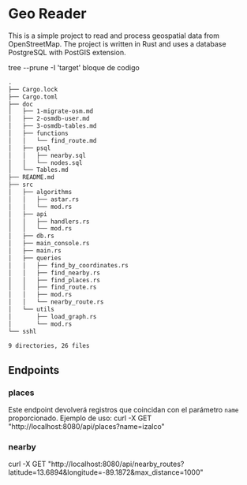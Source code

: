 # Geo Reader 

This is a simple project to read and process geospatial data from OpenStreetMap. The project is written in Rust and uses a database PostgreSQL with PostGIS extension.

tree --prune -I 'target'
bloque de codigo


```markdown
.
├── Cargo.lock
├── Cargo.toml
├── doc
│   ├── 1-migrate-osm.md
│   ├── 2-osmdb-user.md
│   ├── 3-osmdb-tables.md
│   ├── functions
│   │   └── find_route.md
│   ├── psql
│   │   ├── nearby.sql
│   │   └── nodes.sql
│   └── Tables.md
├── README.md
├── src
│   ├── algorithms
│   │   ├── astar.rs
│   │   └── mod.rs
│   ├── api
│   │   ├── handlers.rs
│   │   └── mod.rs
│   ├── db.rs
│   ├── main_console.rs
│   ├── main.rs
│   ├── queries
│   │   ├── find_by_coordinates.rs
│   │   ├── find_nearby.rs
│   │   ├── find_places.rs
│   │   ├── find_route.rs
│   │   ├── mod.rs
│   │   └── nearby_route.rs
│   └── utils
│       ├── load_graph.rs
│       └── mod.rs
└── sshl

9 directories, 26 files
```

## Endpoints

### places

Este endpoint devolverá registros que coincidan con el parámetro `name` proporcionado.
Ejemplo de uso:
curl -X GET "http://localhost:8080/api/places?name=izalco"


### nearby
curl -X GET "http://localhost:8080/api/nearby_routes?latitude=13.6894&longitude=-89.1872&max_distance=1000"
